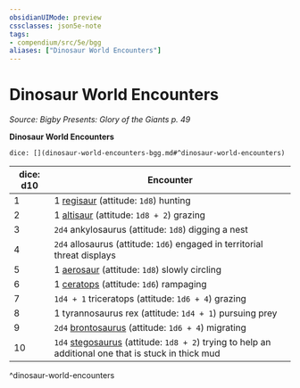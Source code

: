 ```yaml
---
obsidianUIMode: preview
cssclasses: json5e-note
tags:
- compendium/src/5e/bgg
aliases: ["Dinosaur World Encounters"]
---
```

# Dinosaur World Encounters
*Source: Bigby Presents: Glory of the Giants p. 49* 

**Dinosaur World Encounters**

`dice: [](dinosaur-world-encounters-bgg.md#^dinosaur-world-encounters)`

| dice: d10 | Encounter |
|-----------|-----------|
| 1 | 1 [regisaur](compendium/bestiary/monstrosity/regisaur-bgg.md) (attitude: `1d8`) hunting |
| 2 | 1 [altisaur](compendium/bestiary/monstrosity/altisaur-bgg.md) (attitude: `1d8 + 2`) grazing |
| 3 | `2d4` ankylosaurus (attitude: `1d8`) digging a nest |
| 4 | `2d4` allosaurus (attitude: `1d6`) engaged in territorial threat displays |
| 5 | 1 [aerosaur](compendium/bestiary/monstrosity/aerosaur-bgg.md) (attitude: `1d8`) slowly circling |
| 6 | 1 [ceratops](compendium/bestiary/monstrosity/ceratops-bgg.md) (attitude: `1d6`) rampaging |
| 7 | `1d4 + 1` triceratops (attitude: `1d6 + 4`) grazing |
| 8 | 1 tyrannosaurus rex (attitude: `1d4 + 1`) pursuing prey |
| 9 | `2d4` [brontosaurus](compendium/bestiary/beast/brontosaurus-mpmm.md) (attitude: `1d6 + 4`) migrating |
| 10 | `1d4` [stegosaurus](compendium/bestiary/beast/stegosaurus-mpmm.md) (attitude: `1d8 + 2`) trying to help an additional one that is stuck in thick mud |
^dinosaur-world-encounters